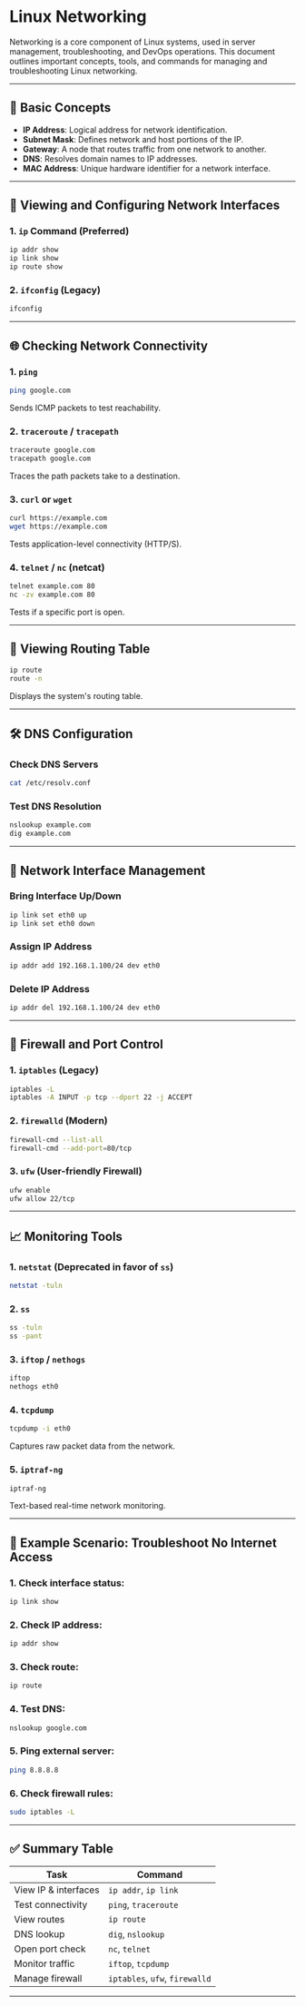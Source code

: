# Linux Networking

Networking is a core component of Linux systems, used in server management, troubleshooting, and DevOps operations. This document outlines important concepts, tools, and commands for managing and troubleshooting Linux networking.

---

## 📡 Basic Concepts

* **IP Address**: Logical address for network identification.
* **Subnet Mask**: Defines network and host portions of the IP.
* **Gateway**: A node that routes traffic from one network to another.
* **DNS**: Resolves domain names to IP addresses.
* **MAC Address**: Unique hardware identifier for a network interface.

---

## 🔧 Viewing and Configuring Network Interfaces

### 1. `ip` Command (Preferred)

```bash
ip addr show
ip link show
ip route show
```

### 2. `ifconfig` (Legacy)

```bash
ifconfig
```

---

## 🌐 Checking Network Connectivity

### 1. `ping`

```bash
ping google.com
```

Sends ICMP packets to test reachability.

### 2. `traceroute` / `tracepath`

```bash
traceroute google.com
tracepath google.com
```

Traces the path packets take to a destination.

### 3. `curl` or `wget`

```bash
curl https://example.com
wget https://example.com
```

Tests application-level connectivity (HTTP/S).

### 4. `telnet` / `nc` (netcat)

```bash
telnet example.com 80
nc -zv example.com 80
```

Tests if a specific port is open.

---

## 📄 Viewing Routing Table

```bash
ip route
route -n
```

Displays the system's routing table.

---

## 🛠 DNS Configuration

### Check DNS Servers

```bash
cat /etc/resolv.conf
```

### Test DNS Resolution

```bash
nslookup example.com
dig example.com
```

---

## 📶 Network Interface Management

### Bring Interface Up/Down

```bash
ip link set eth0 up
ip link set eth0 down
```

### Assign IP Address

```bash
ip addr add 192.168.1.100/24 dev eth0
```

### Delete IP Address

```bash
ip addr del 192.168.1.100/24 dev eth0
```

---

## 🔐 Firewall and Port Control

### 1. `iptables` (Legacy)

```bash
iptables -L
iptables -A INPUT -p tcp --dport 22 -j ACCEPT
```

### 2. `firewalld` (Modern)

```bash
firewall-cmd --list-all
firewall-cmd --add-port=80/tcp
```

### 3. `ufw` (User-friendly Firewall)

```bash
ufw enable
ufw allow 22/tcp
```

---

## 📈 Monitoring Tools

### 1. `netstat` (Deprecated in favor of `ss`)

```bash
netstat -tuln
```

### 2. `ss`

```bash
ss -tuln
ss -pant
```

### 3. `iftop` / `nethogs`

```bash
iftop
nethogs eth0
```

### 4. `tcpdump`

```bash
tcpdump -i eth0
```

Captures raw packet data from the network.

### 5. `iptraf-ng`

```bash
iptraf-ng
```

Text-based real-time network monitoring.

---

## 🧪 Example Scenario: Troubleshoot No Internet Access

### 1. Check interface status:

```bash
ip link show
```

### 2. Check IP address:

```bash
ip addr show
```

### 3. Check route:

```bash
ip route
```

### 4. Test DNS:

```bash
nslookup google.com
```

### 5. Ping external server:

```bash
ping 8.8.8.8
```

### 6. Check firewall rules:

```bash
sudo iptables -L
```

---

## ✅ Summary Table

| Task                 | Command                        |
| -------------------- | ------------------------------ |
| View IP & interfaces | `ip addr`, `ip link`           |
| Test connectivity    | `ping`, `traceroute`           |
| View routes          | `ip route`                     |
| DNS lookup           | `dig`, `nslookup`              |
| Open port check      | `nc`, `telnet`                 |
| Monitor traffic      | `iftop`, `tcpdump`             |
| Manage firewall      | `iptables`, `ufw`, `firewalld` |

---
